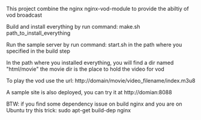 This project combine the nginx nginx-vod-module to provide the abiltiy of vod broadcast

Build and install everything by run command:
      make.sh path_to_install_everything

Run the sample server by run command:
    start.sh
in the path where you specified in the build step

In the path where you installed everything, you will find a dir named "html/movie"
the movie dir is the place to hold the video for vod

To play the vod use the url:
   http://domain/movie/video_filename/index.m3u8

A sample site is also deployed, you can try it at http://domian:8088

BTW:
if you find some dependency issue on build nginx and you are on Ubuntu try this trick:
sudo apt-get build-dep nginx

